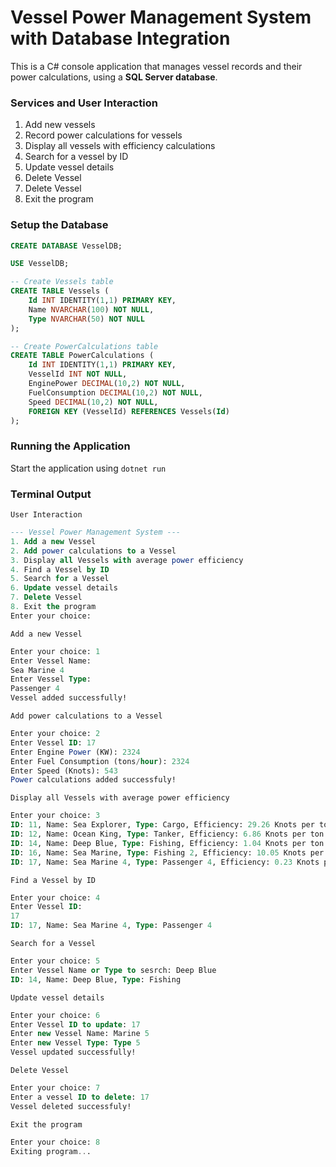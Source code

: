 # Vessel Power Management System with Database Integration

This is a C# console application that manages vessel records and their power calculations, using a **SQL Server database**.

### **Services and User Interaction**
1. Add new vessels
2. Record power calculations for vessels
3. Display all vessels with efficiency calculations
4. Search for a vessel by ID
5. Update vessel details
6. Delete Vessel
7. Delete Vessel
8. Exit the program

### **Setup the Database**
```sql
CREATE DATABASE VesselDB;

USE VesselDB;

-- Create Vessels table
CREATE TABLE Vessels (
    Id INT IDENTITY(1,1) PRIMARY KEY,
    Name NVARCHAR(100) NOT NULL,
    Type NVARCHAR(50) NOT NULL
);

-- Create PowerCalculations table
CREATE TABLE PowerCalculations (
    Id INT IDENTITY(1,1) PRIMARY KEY,
    VesselId INT NOT NULL,
    EnginePower DECIMAL(10,2) NOT NULL,
    FuelConsumption DECIMAL(10,2) NOT NULL,
    Speed DECIMAL(10,2) NOT NULL,
    FOREIGN KEY (VesselId) REFERENCES Vessels(Id)
);
```

### **Running the Application**
Start the application using `dotnet run`

### **Terminal Output**
`User Interaction`
```sql
--- Vessel Power Management System ---
1. Add a new Vessel
2. Add power calculations to a Vessel
3. Display all Vessels with average power efficiency
4. Find a Vessel by ID
5. Search for a Vessel
6. Update vessel details
7. Delete Vessel
8. Exit the program
Enter your choice:
```
`Add a new Vessel`
```sql
Enter your choice: 1
Enter Vessel Name: 
Sea Marine 4
Enter Vessel Type: 
Passenger 4
Vessel added successfully!
```
`Add power calculations to a Vessel`
```sql
Enter your choice: 2
Enter Vessel ID: 17
Enter Engine Power (KW): 2324
Enter Fuel Consumption (tons/hour): 2324
Enter Speed (Knots): 543
Power calculations added successfuly!
```
`Display all Vessels with average power efficiency`
```sql
Enter your choice: 3
ID: 11, Name: Sea Explorer, Type: Cargo, Efficiency: 29.26 Knots per ton of fuel
ID: 12, Name: Ocean King, Type: Tanker, Efficiency: 6.86 Knots per ton of fuel
ID: 14, Name: Deep Blue, Type: Fishing, Efficiency: 1.04 Knots per ton of fuel
ID: 16, Name: Sea Marine, Type: Fishing 2, Efficiency: 10.05 Knots per ton of fuel
ID: 17, Name: Sea Marine 4, Type: Passenger 4, Efficiency: 0.23 Knots per ton of fuel
```
`Find a Vessel by ID`
```sql
Enter your choice: 4
Enter Vessel ID: 
17
ID: 17, Name: Sea Marine 4, Type: Passenger 4
```
`Search for a Vessel`
```sql
Enter your choice: 5
Enter Vessel Name or Type to sesrch: Deep Blue
ID: 14, Name: Deep Blue, Type: Fishing
```
`Update vessel details`
```sql
Enter your choice: 6
Enter Vessel ID to update: 17
Enter new Vessel Name: Marine 5
Enter new Vessel Type: Type 5
Vessel updated successfully!
```
`Delete Vessel`
```sql
Enter your choice: 7
Enter a vessel ID to delete: 17
Vessel deleted successfuly!
```
`Exit the program`
```sql
Enter your choice: 8
Exiting program...
```
